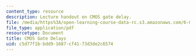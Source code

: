 ```yaml
---
content_type: resource
description: Lecture handout on CMOS gate delay.
file: /media/https%3A/open-learning-course-data-rc.s3.amazonaws.com/6-012-microelectronic-devices-and-circuits-fall-2009/c5d77f1bbdd91687cf4173d3de2c6574_MIT6_012F09_lec15_cmos.pdf
file_type: application/pdf
resourcetype: Document
title: CMOS Gate Delays
uid: c5d77f1b-bdd9-1687-cf41-73d3de2c6574
---
```

